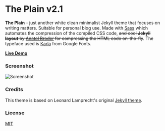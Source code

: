 # The Plain v2.1

**The Plain** - just another white clean minimalist Jekyll theme that focuses on writing matters. Suitable for personal blog use. Made with [Sass](https://github.com/sass/sass) which automates the compression of the compiled CSS code, ~~and cool **Jekyll layout** by [Anatol Broder](http://jch.penibelst.de/) for compressing the HTML code on-the-fly~~. The typeface used is [Karla](https://fonts.google.com/specimen/Karla?selection.family=Karla) from Google Fonts.

[**Live Demo**](http://heiswayi.github.io/the-plain/)

### Screenshot

![Screenshot](http://i.imgur.com/btWdSS0.png)

### Credits

This theme is based on Leonard Lamprecht's original [Jekyll theme](https://github.com/leo/leo.github.io).

### License

[MIT](LICENSE.md)
